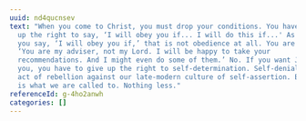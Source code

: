 ```yaml
---
uuid: nd4qucnsev
text: "When you come to Christ, you must drop your conditions. You have to give
  up the right to say, ‘I will obey you if... I will do this if...' As soon as
  you say, ‘I will obey you if,’ that is not obedience at all. You are saying:
  ‘You are my adviser, not my Lord. I will be happy to take your
  recommendations. And I might even do some of them.’ No. If you want Jesus with
  you, you have to give up the right to self-determination. Self-denial is an
  act of rebellion against our late-modern culture of self-assertion. But that
  is what we are called to. Nothing less."
referenceId: g-4ho2anwh
categories: []
---
```

